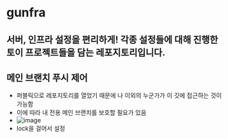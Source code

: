 # gunfra
서버, 인프라 설정을 편리하게! 각종 설정들에 대해 진행한 토이 프로젝트들을 담는 레포지토리입니다.
---
## 메인 브랜치 푸시 제어  
- 퍼블릭으로 레포지토리를 열었기 때문에 나 이외의 누군가가 이 깃에 접근하는 것이 가능함
- 이에 따라 내 전용 메인 브랜치를 보호할 필요가 있음
- ![image](https://github.com/Zerotay/gunfra/assets/67823010/7ae1388f-a95e-4949-b52a-b13d6f7b499a)
- lock을 걸어서 설정

